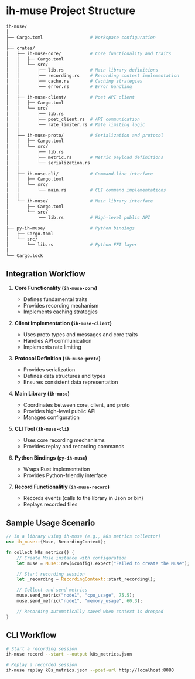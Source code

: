 # ih-muse Project Structure

```sh
ih-muse/
│
├── Cargo.toml                  # Workspace configuration
│
├── crates/
│   ├── ih-muse-core/           # Core functionality and traits
│   │   ├── Cargo.toml
│   │   └── src/
│   │       ├── lib.rs          # Main library definitions
│   │       ├── recording.rs    # Recording context implementation
│   │       ├── cache.rs        # Caching strategies
│   │       └── error.rs        # Error handling
│   │
│   ├── ih-muse-client/         # Poet API client
│   │   ├── Cargo.toml
│   │   └── src/
│   │       ├── lib.rs
│   │       ├── poet_client.rs  # API communication
│   │       └── rate_limiter.rs # Rate limiting logic
│   │
│   ├── ih-muse-proto/          # Serialization and protocol
│   │   ├── Cargo.toml
│   │   └── src/
│   │       ├── lib.rs
│   │       ├── metric.rs       # Metric payload definitions
│   │       └── serialization.rs
│   │
│   ├── ih-muse-cli/            # Command-line interface
│   │   ├── Cargo.toml
│   │   └── src/
│   │       └── main.rs         # CLI command implementations
│   │
│   └── ih-muse/                # Main library interface
│       ├── Cargo.toml
│       └── src/
│           └── lib.rs          # High-level public API
│
├── py-ih-muse/                 # Python bindings
│   ├── Cargo.toml
│   └── src/
│       └── lib.rs              # Python FFI layer
│
└── Cargo.lock
```

## Integration Workflow

1. **Core Functionality (`ih-muse-core`)**

   - Defines fundamental traits
   - Provides recording mechanism
   - Implements caching strategies

2. **Client Implementation (`ih-muse-client`)**

   - Uses proto types and messages and core traits
   - Handles API communication
   - Implements rate limiting

3. **Protocol Definition (`ih-muse-proto`)**

   - Provides serialization
   - Defines data structures and types
   - Ensures consistent data representation

4. **Main Library (`ih-muse`)**

   - Coordinates between core, client, and proto
   - Provides high-level public API
   - Manages configuration

5. **CLI Tool (`ih-muse-cli`)**

   - Uses core recording mechanisms
   - Provides replay and recording commands

6. **Python Bindings (`py-ih-muse`)**

   - Wraps Rust implementation
   - Provides Python-friendly interface

7. **Record Functionalitiy (`ih-muse-record`)**
   - Records events (calls to the library in Json or bin)
   - Replays recorded files

## Sample Usage Scenario

```rust
// In a library using ih-muse (e.g., k8s metrics collector)
use ih_muse::{Muse, RecordingContext};

fn collect_k8s_metrics() {
    // Create Muse instance with configuration
    let muse = Muse::new(&config).expect("Failed to create the Muse");

    // Start recording session
    let _recording = RecordingContext::start_recording();

    // Collect and send metrics
    muse.send_metric("node1", "cpu_usage", 75.5);
    muse.send_metric("node1", "memory_usage", 60.3);

    // Recording automatically saved when context is dropped
}
```

## CLI Workflow

```bash
# Start a recording session
ih-muse record --start --output k8s_metrics.json

# Replay a recorded session
ih-muse replay k8s_metrics.json --poet-url http://localhost:8080
```
